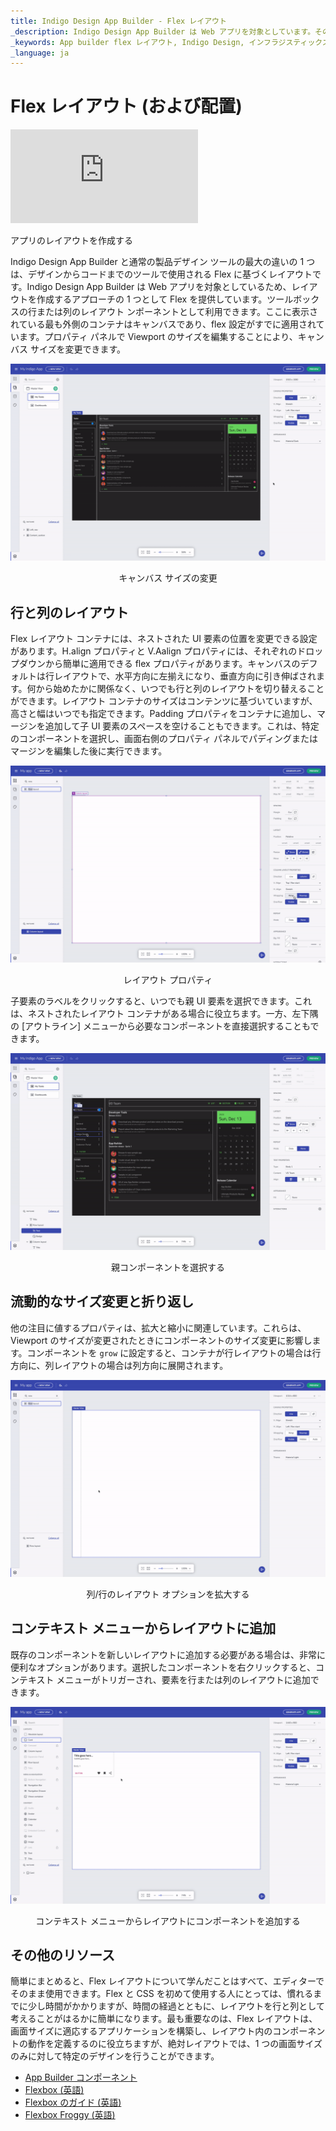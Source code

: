 ```yaml
---
title: Indigo Design App Builder - Flex レイアウト
_description: Indigo Design App Builder は Web アプリを対象としています。そのため、レイアウトを作成するアプローチの 1 つとして Flex を提供しています。ツールボックスの行または列のレイアウト コンポーネントとして利用できます。
_keywords: App builder flex レイアウト, Indigo Design, インフラジスティックス
_language: ja
---
```


# Flex レイアウト (および配置) 

<section class="video-container">
    <div>
        <div class="video-container__item">
            <iframe src="https://www.youtube.com/embed/MUq3MGm9YlU" frameborder="0" allowfullscreen></iframe>
        </div>
        <p> アプリのレイアウトを作成する</p>
    </div>
</section>

Indigo Design App Builder と通常の製品デザイン ツールの最大の違いの 1 つは、デザインからコードまでのツールで使用される Flex に基づくレイアウトです。Indigo Design App Builder は Web アプリを対象としているため、レイアウトを作成するアプローチの 1 つとして Flex を提供しています。ツールボックスの行または列のレイアウト ンポーネントとして利用できます。ここに表示されている最も外側のコンテナはキャンバスであり、flex 設定がすでに適用されています。プロパティ パネルで Viewport のサイズを編集することにより、キャンバス サイズを変更できます。

<img class="responsive-img" src="../images/edit-create-canvas-size-Indigo-Design-App-Builder.gif" />
<p style="text-align:center;">キャンバス サイズの変更</p>

## 行と列のレイアウト 

Flex レイアウト コンテナには、ネストされた UI 要素の位置を変更できる設定があります。H.align プロパティと V.Aalign プロパティには、それぞれのドロップダウンから簡単に適用できる flex プロパティがあります。キャンバスのデフォルトは行レイアウトで、水平方向に左揃えになり、垂直方向に引き伸ばされます。何から始めたかに関係なく、いつでも行と列のレイアウトを切り替えることができます。レイアウト コンテナのサイズはコンテンツに基づいていますが、高さと幅はいつでも指定できます。Padding プロパティをコンテナに追加し、マージンを追加して子 UI 要素のスペースを空けることもできます。これは、特定のコンポーネントを選択し、画面右側のプロパティ パネルでパディングまたはマージンを編集した後に実行できます。

<img class="responsive-img" src="../images/row-column-layout-Indigo-Design-App-Builder.gif" />
<p style="text-align:center;">レイアウト プロパティ</p>

子要素のラベルをクリックすると、いつでも親 UI 要素を選択できます。これは、ネストされたレイアウト コンテナがある場合に役立ちます。一方、左下隅の [アウトライン] メニューから必要なコンポーネントを直接選択することもできます。 

<img class="responsive-img" src="../images/select-parent-Indigo-Design-App-Builder.gif" />
<p style="text-align:center;">親コンポーネントを選択する</p>

## 流動的なサイズ変更と折り返し 

他の注目に値するプロパティは、拡大と縮小に関連しています。これらは、Viewport のサイズが変更されたときにコンポーネントのサイズ変更に影響します。コンポーネントを `grow` に設定すると、コンテナが行レイアウトの場合は行方向に、列レイアウトの場合は列方向に展開されます。
 
<img class="responsive-img" src="../images/grow-column-row-layout-Indigo-Design-App-Builder.gif" />
<p style="text-align:center;">列/行のレイアウト オプションを拡大する</p>


## コンテキスト メニューからレイアウトに追加 

既存のコンポーネントを新しいレイアウトに追加する必要がある場合は、非常に便利なオプションがあります。選択したコンポーネントを右クリックすると、コンテキスト メニューがトリガーされ、要素を行または列のレイアウトに追加できます。   

<img class="responsive-img" src="../images/add-to-layout-Indigo-Design-App-Builder.gif" />
<p style="text-align:center;">コンテキスト メニューからレイアウトにコンポーネントを追加する</p>

## その他のリソース

簡単にまとめると、Flex レイアウトについて学んだことはすべて、エディターでそのまま使用できます。Flex と CSS を初めて使用する人にとっては、慣れるまでに少し時間がかかりますが、時間の経過とともに、レイアウトを行と列として考えることがはるかに簡単になります。最も重要なのは、Flex レイアウトは、画面サイズに適応するアプリケーションを構築し、レイアウト内のコンポーネントの動作を定義するのに役立ちますが、絶対レイアウトでは、1 つの画面サイズのみに対して特定のデザインを行うことができます。 

<div class="divider--half"></div>

* [App Builder コンポーネント](../indigo-design-app-builder-components.md)
* [Flexbox (英語)](https://developer.mozilla.org/en-US/docs/Learn/CSS/CSS_layout/Flexbox)
* [Flexbox のガイド (英語)](https://css-tricks.com/snippets/css/a-guide-to-flexbox/)
* [Flexbox Froggy (英語)](https://flexboxfroggy.com/)
